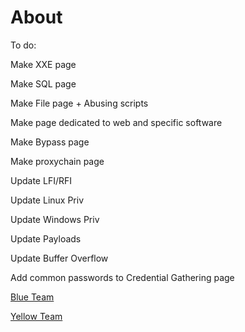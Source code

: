 # About

To do:

Make XXE page

Make SQL page

Make  File page + Abusing scripts

Make page dedicated to web and specific software&#x20;

Make Bypass page

Make proxychain page

Update LFI/RFI

Update Linux Priv

Update Windows Priv

Update Payloads

Update Buffer Overflow

Add common passwords to Credential Gathering page



[Blue Team](https://jeffgthompsons-organization.gitbook.io/blue-team/)

[Yellow Team](https://jeffgthompsons-organization.gitbook.io/yellow-team/)




